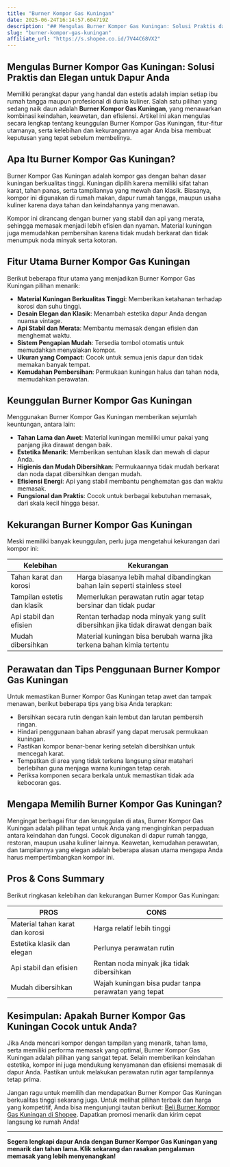 ```yaml
---
title: "Burner Kompor Gas Kuningan"
date: 2025-06-24T16:14:57.604719Z
description: "## Mengulas Burner Kompor Gas Kuningan: Solusi Praktis dan Elegan untuk Dapur Anda..."
slug: "burner-kompor-gas-kuningan"
affiliate_url: "https://s.shopee.co.id/7V44C68VX2"
---
```

## Mengulas Burner Kompor Gas Kuningan: Solusi Praktis dan Elegan untuk Dapur Anda

Memiliki perangkat dapur yang handal dan estetis adalah impian setiap ibu rumah tangga maupun profesional di dunia kuliner. Salah satu pilihan yang sedang naik daun adalah **Burner Kompor Gas Kuningan**, yang menawarkan kombinasi keindahan, keawetan, dan efisiensi. Artikel ini akan mengulas secara lengkap tentang keunggulan Burner Kompor Gas Kuningan, fitur-fitur utamanya, serta kelebihan dan kekurangannya agar Anda bisa membuat keputusan yang tepat sebelum membelinya.

## Apa Itu Burner Kompor Gas Kuningan?

Burner Kompor Gas Kuningan adalah kompor gas dengan bahan dasar kuningan berkualitas tinggi. Kuningan dipilih karena memiliki sifat tahan karat, tahan panas, serta tampilannya yang mewah dan klasik. Biasanya, kompor ini digunakan di rumah makan, dapur rumah tangga, maupun usaha kuliner karena daya tahan dan keindahannya yang menawan.

Kompor ini dirancang dengan burner yang stabil dan api yang merata, sehingga memasak menjadi lebih efisien dan nyaman. Material kuningan juga memudahkan pembersihan karena tidak mudah berkarat dan tidak menumpuk noda minyak serta kotoran.

## Fitur Utama Burner Kompor Gas Kuningan

Berikut beberapa fitur utama yang menjadikan Burner Kompor Gas Kuningan pilihan menarik:

- **Material Kuningan Berkualitas Tinggi**: Memberikan ketahanan terhadap korosi dan suhu tinggi.
- **Desain Elegan dan Klasik**: Menambah estetika dapur Anda dengan nuansa vintage.
- **Api Stabil dan Merata**: Membantu memasak dengan efisien dan menghemat waktu.
- **Sistem Pengapian Mudah**: Tersedia tombol otomatis untuk memudahkan menyalakan kompor.
- **Ukuran yang Compact**: Cocok untuk semua jenis dapur dan tidak memakan banyak tempat.
- **Kemudahan Pembersihan**: Permukaan kuningan halus dan tahan noda, memudahkan perawatan.

## Keunggulan Burner Kompor Gas Kuningan

Menggunakan Burner Kompor Gas Kuningan memberikan sejumlah keuntungan, antara lain:

- **Tahan Lama dan Awet**: Material kuningan memiliki umur pakai yang panjang jika dirawat dengan baik.
- **Estetika Menarik**: Memberikan sentuhan klasik dan mewah di dapur Anda.
- **Higienis dan Mudah Dibersihkan**: Permukaannya tidak mudah berkarat dan noda dapat dibersihkan dengan mudah.
- **Efisiensi Energi**: Api yang stabil membantu penghematan gas dan waktu memasak.
- **Fungsional dan Praktis**: Cocok untuk berbagai kebutuhan memasak, dari skala kecil hingga besar.

## Kekurangan Burner Kompor Gas Kuningan

Meski memiliki banyak keunggulan, perlu juga mengetahui kekurangan dari kompor ini:

| Kelebihan | Kekurangan |
|------------|--------------|
| Tahan karat dan korosi | Harga biasanya lebih mahal dibandingkan bahan lain seperti stainless steel |
| Tampilan estetis dan klasik | Memerlukan perawatan rutin agar tetap bersinar dan tidak pudar |
| Api stabil dan efisien | Rentan terhadap noda minyak yang sulit dibersihkan jika tidak dirawat dengan baik |
| Mudah dibersihkan | Material kuningan bisa berubah warna jika terkena bahan kimia tertentu |

## Perawatan dan Tips Penggunaan Burner Kompor Gas Kuningan

Untuk memastikan Burner Kompor Gas Kuningan tetap awet dan tampak menawan, berikut beberapa tips yang bisa Anda terapkan:

- Bersihkan secara rutin dengan kain lembut dan larutan pembersih ringan.
- Hindari penggunaan bahan abrasif yang dapat merusak permukaan kuningan.
- Pastikan kompor benar-benar kering setelah dibersihkan untuk mencegah karat.
- Tempatkan di area yang tidak terkena langsung sinar matahari berlebihan guna menjaga warna kuningan tetap cerah.
- Periksa komponen secara berkala untuk memastikan tidak ada kebocoran gas.

## Mengapa Memilih Burner Kompor Gas Kuningan?

Mengingat berbagai fitur dan keunggulan di atas, Burner Kompor Gas Kuningan adalah pilihan tepat untuk Anda yang menginginkan perpaduan antara keindahan dan fungsi. Cocok digunakan di dapur rumah tangga, restoran, maupun usaha kuliner lainnya. Keawetan, kemudahan perawatan, dan tampilannya yang elegan adalah beberapa alasan utama mengapa Anda harus mempertimbangkan kompor ini.

## Pros & Cons Summary

Berikut ringkasan kelebihan dan kekurangan Burner Kompor Gas Kuningan:

| **PROS** | **CONS** |
|------------|--------------|
| Material tahan karat dan korosi | Harga relatif lebih tinggi |
| Estetika klasik dan elegan | Perlunya perawatan rutin |
| Api stabil dan efisien | Rentan noda minyak jika tidak dibersihkan |
| Mudah dibersihkan | Wajah kuningan bisa pudar tanpa perawatan yang tepat |

## Kesimpulan: Apakah Burner Kompor Gas Kuningan Cocok untuk Anda?

Jika Anda mencari kompor dengan tampilan yang menarik, tahan lama, serta memiliki performa memasak yang optimal, Burner Kompor Gas Kuningan adalah pilihan yang sangat tepat. Selain memberikan keindahan estetika, kompor ini juga mendukung kenyamanan dan efisiensi memasak di dapur Anda. Pastikan untuk melakukan perawatan rutin agar tampilannya tetap prima.

Jangan ragu untuk memilih dan mendapatkan Burner Kompor Gas Kuningan berkualitas tinggi sekarang juga. Untuk melihat pilihan terbaik dan harga yang kompetitif, Anda bisa mengunjungi tautan berikut: [Beli Burner Kompor Gas Kuningan di Shopee](https://s.shopee.co.id/7V44C68VX2). Dapatkan promosi menarik dan kirim cepat langsung ke rumah Anda!

---

**Segera lengkapi dapur Anda dengan Burner Kompor Gas Kuningan yang menarik dan tahan lama. Klik sekarang dan rasakan pengalaman memasak yang lebih menyenangkan!**
